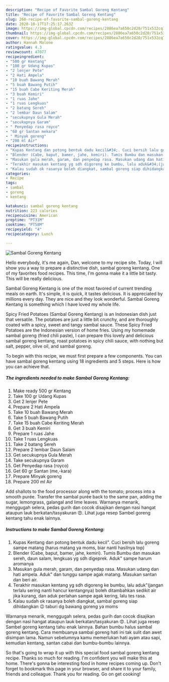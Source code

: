 ```yaml
---
description: "Recipe of Favorite Sambal Goreng Kentang"
title: "Recipe of Favorite Sambal Goreng Kentang"
slug: 260-recipe-of-favorite-sambal-goreng-kentang
date: 2020-10-17T17:25:17.263Z
image: https://img-global.cpcdn.com/recipes/2886ea7a650c2d20/751x532cq70/sambal-goreng-kentang-recipe-main-photo.jpg
thumbnail: https://img-global.cpcdn.com/recipes/2886ea7a650c2d20/751x532cq70/sambal-goreng-kentang-recipe-main-photo.jpg
cover: https://img-global.cpcdn.com/recipes/2886ea7a650c2d20/751x532cq70/sambal-goreng-kentang-recipe-main-photo.jpg
author: Hannah Malone
ratingvalue: 4.3
reviewcount: 47077
recipeingredient:
- "500 gr Kentang"
- "100 gr Udang Kupas"
- "2 lenjer Pete"
- "2 Hati Ampela"
- "10 buah Bawang Merah"
- "5 buah Bawang Putih"
- "15 buah Cabe Keriting Merah"
- "3 buah Kemiri"
- "1 ruas Jahe"
- "1 ruas Lengkuas"
- "2 batang Sereh"
- "2 lembar Daun Salam"
- "secukupnya Gula Merah"
- "secukupnya Garam"
- " Penyedap rasa royco"
- "60 gr Santan mekara"
- " Minyak goreng"
- "200 ml Air"
recipeinstructions:
- "Kupas Kentang dan potong bentuk dadu kecil&#34;. Cuci bersih lalu goreng sampe matang (harus matang ya moms, biar nanti hasilnya top)"
- "Blender (Cabe, baput, bamer, jahe, kemiri). Tumis Bumbu dan masukan sereh, daun salam, lengkuas yg sdh digeprek. Aduk&#34; sampe harum aromanya"
- "Masukan gula merah, garam, dan penyedap rasa. Masukan udang dan hati ampela. Aduk&#34; dan tunggu sampe agak matang. Masukan santan dan beri air."
- "Terakhir masukan kentang yg sdh digoreng ke bumbu, lalu aduk&#34;(jangan terlalu sering nanti hancur kentangnya) boleh ditambahkan sedikit air jika kurang, dan aduk perlahan sampe agak kering, lalu tes rasa."
- "Kalau sudah ok rasanya boleh diangkat, sambal goreng siap dihidangkan 😉 taburi dg bawang goreng ya moms"
categories:
- Recipe
tags:
- sambal
- goreng
- kentang

katakunci: sambal goreng kentang 
nutrition: 223 calories
recipecuisine: American
preptime: "PT31M"
cooktime: "PT58M"
recipeyield: "4"
recipecategory: Lunch

---
```



![Sambal Goreng Kentang](https://img-global.cpcdn.com/recipes/2886ea7a650c2d20/751x532cq70/sambal-goreng-kentang-recipe-main-photo.jpg)

Hello everybody, it's me again, Dan, welcome to my recipe site. Today, I will show you a way to prepare a distinctive dish, sambal goreng kentang. One of my favorites food recipes. This time, I'm gonna make it a little bit tasty. This will be really delicious.

Sambal Goreng Kentang is one of the most favored of current trending meals on earth. It's simple, it is quick, it tastes delicious. It is appreciated by millions every day. They are nice and they look wonderful. Sambal Goreng Kentang is something which I have loved my whole life.

Spicy Fried Potatoes (Sambal Goreng Kentang) is an Indonesian dish just that versatile. The potatoes are just a little bit crunchy, and are thoroughly coated with a spicy, sweet and tangy sambal sauce. These Spicy Fried Potatoes are the Indonesian version of home fries. Using my homemade sambal goreng (fried chili paste), I can prepare this lovely and delicious sambal goreng kentang, roast potatoes in spicy chili sauce, with nothing but salt, pepper, olive oil, and sambal goreng.


To begin with this recipe, we must first prepare a few components. You can have sambal goreng kentang using 18 ingredients and 5 steps. Here is how you can achieve that.

<!--inarticleads1-->

##### The ingredients needed to make Sambal Goreng Kentang:

1. Make ready 500 gr Kentang
1. Take 100 gr Udang Kupas
1. Get 2 lenjer Pete
1. Prepare 2 Hati Ampela
1. Take 10 buah Bawang Merah
1. Take 5 buah Bawang Putih
1. Take 15 buah Cabe Keriting Merah
1. Get 3 buah Kemiri
1. Prepare 1 ruas Jahe
1. Take 1 ruas Lengkuas
1. Take 2 batang Sereh
1. Prepare 2 lembar Daun Salam
1. Get secukupnya Gula Merah
1. Take secukupnya Garam
1. Get  Penyedap rasa (royco)
1. Get 60 gr Santan (me,-kara)
1. Prepare  Minyak goreng
1. Prepare 200 ml Air


Add shallots to the food processor along with the tomato; process into a smooth purée. Transfer the sambal purée back to the same pan, adding the sugar, lemongrass, galangal and lime leaves. Warnanya menarik, menggugah selera, pedas gurih dan cocok disajikan dengan nasi hangat ataupun lauk berkatan/tasyakuran 😍. Lihat juga resep Sambel goreng kentang tahu enak lainnya. 

<!--inarticleads2-->

##### Instructions to make Sambal Goreng Kentang:

1. Kupas Kentang dan potong bentuk dadu kecil&#34;. Cuci bersih lalu goreng sampe matang (harus matang ya moms, biar nanti hasilnya top)
1. Blender (Cabe, baput, bamer, jahe, kemiri). Tumis Bumbu dan masukan sereh, daun salam, lengkuas yg sdh digeprek. Aduk&#34; sampe harum aromanya
1. Masukan gula merah, garam, dan penyedap rasa. Masukan udang dan hati ampela. Aduk&#34; dan tunggu sampe agak matang. Masukan santan dan beri air.
1. Terakhir masukan kentang yg sdh digoreng ke bumbu, lalu aduk&#34;(jangan terlalu sering nanti hancur kentangnya) boleh ditambahkan sedikit air jika kurang, dan aduk perlahan sampe agak kering, lalu tes rasa.
1. Kalau sudah ok rasanya boleh diangkat, sambal goreng siap dihidangkan 😉 taburi dg bawang goreng ya moms


Warnanya menarik, menggugah selera, pedas gurih dan cocok disajikan dengan nasi hangat ataupun lauk berkatan/tasyakuran 😍. Lihat juga resep Sambel goreng kentang tahu enak lainnya. Bahan bumbu halus sambal goreng kentang. Cara membuanya sambal goreng hati ini tak sulit dan awet disimpan lama. Namun sebelumnya kamu memerlukan hati ayam atau sapi, kemudian kentang, santan cabai dan bumbu-bumbu lainnya. 

So that's going to wrap it up with this special food sambal goreng kentang recipe. Thanks so much for reading. I'm confident you will make this at home. There's gonna be interesting food in home recipes coming up. Don't forget to bookmark this page in your browser, and share it to your family, friends and colleague. Thank you for reading. Go on get cooking!
